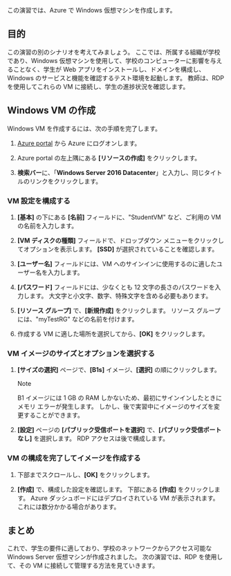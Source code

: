 この演習では、Azure で Windows 仮想マシンを作成します。

## <a name="motivation"></a>目的

この演習の別のシナリオを考えてみましょう。 ここでは、所属する組織が学校であり、Windows 仮想マシンを使用して、学校のコンピューターに影響を与えることなく、学生が Web アプリをインストールし、ドメインを構成し、Windows のサービスと機能を確認するテスト環境を起動します。 教師は、RDP を使用してこれらの VM に接続し、学生の進捗状況を確認します。

## <a name="create-a-windows-vm"></a>Windows VM の作成

Windows VM を作成するには、次の手順を完了します。

1. [Azure portal](https://portal.azure.com) から Azure にログオンします。

1. Azure portal の左上隅にある **[リソースの作成]** をクリックします。

1. **検索バー**に、「**Windows Server 2016 Datacenter**」と入力し、同じタイトルのリンクをクリックします。

### <a name="configure-the-vm-settings"></a>VM 設定を構成する

1. **[基本]** の下にある **[名前]** フィールドに、"StudentVM" など、ご利用の VM の名前を入力します。

1. **[VM ディスクの種類]** フィールドで、ドロップダウン メニューをクリックしてオプションを表示します。 **[SSD]** が選択されていることを確認します。

1. **[ユーザー名]** フィールドには、VM へのサインインに使用するのに適したユーザー名を入力します。

1. **[パスワード]** フィールドには、少なくとも 12 文字の長さのパスワードを入力します。 大文字と小文字、数字、特殊文字を含める必要もあります。

1. **[リソース グループ]** で、**[新規作成]** をクリックします。 リソース グループには、"myTestRG" などの名前を付けます。

1. 作成する VM に適した場所を選択してから、**[OK]** をクリックします。

### <a name="select-the-vm-image-size-and-options"></a>VM イメージのサイズとオプションを選択する

1. **[サイズの選択]** ページで、**[B1s]** イメージ、**[選択]** の順にクリックします。

   > [!Note] 
   > B1 イメージには 1 GB の RAM しかないため、最初にサインインしたときにメモリ エラーが発生します。 しかし、後で実習中にイメージのサイズを変更することができます。

1. **[設定]** ページの **[パブリック受信ポートを選択]** で、**[パブリック受信ポートなし]** を選択します。 RDP アクセスは後で構成します。

### <a name="finish-configuring-the-vm-and-create-the-image"></a>VM の構成を完了してイメージを作成する

1. 下部までスクロールし、**[OK]** をクリックします。

1. **[作成]** で、構成した設定を確認します。 下部にある **[作成]** をクリックします。 Azure ダッシュボードにはデプロイされている VM が表示されます。 これには数分かかる場合があります。

## <a name="summary"></a>まとめ

これで、学生の要件に適しており、学校のネットワークからアクセス可能な Windows Server 仮想マシンが作成されました。 次の演習では、RDP を使用して、その VM に接続して管理する方法を見ていきます。
